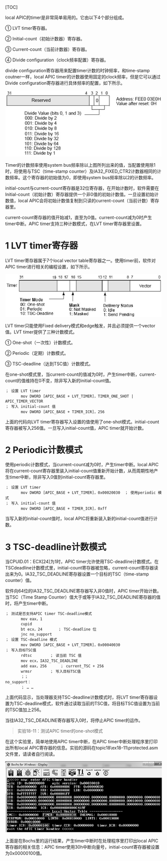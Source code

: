 [TOC]

local APIC的timer是非常简单易用的。它由以下4个部分组成。

① LVT timer寄存器。

② Initial-count（初始计数器）寄存器。

③ Current-count（当前计数器）寄存器。

④ Divide configuration（clock频率配置）寄存器。

divide configuration寄存器用来配置timer计数的时钟频率，和time-stamp coutner一样，local APIC timer的计数器使用固定的clock频率，但是它可以通过Divide configuration寄存器进行具体频率的配置，如下所示。

![config](./images/62.png)

Timer的计数频率使用system bus频率除以上图所列出来的值，当配置使用除1时，将使用与TSC（time-stamp counter）及IA32\_FIXED\_CTR2计数器相同的计数频率。这个寄存器的初始值为0，即使用system bus频率除以2的计数频率。

initial\-count与current\-count寄存器是32位寄存器，在开始计数时，软件需要在Initial\-count（初始计数）寄存器提供一个非0值的初始计数值。一旦设置初始计数值，local APIC会将初始计数值复制到只读的current\-count（当前计数）寄存器里。

current\-count寄存器的值开始减1，直至为0值。current-count减为0时产生timer中断。APIC timer支持三种计数模式，在LVT timer寄存器里设置。

# 1 LVT timer寄存器

LVT timer寄存器属于7个local vector table寄存器之一。使用timer前，软件对APIC timer进行相关的编程设置，如下所示。

![config](./images/63.png)

LVT timer只能使用Fixed delivery模式和edge触发，并且必须提供一个vector值。LVT timer提供了三种计数模式。

① One-shot（一次性）计数模式。

② Periodic（定期）计数模式。

③ TSC-deadline（达到TSC值）计数模式。

在one\-shot模式里，当current\-count的值减为0时，产生timer中断，current\-count的值维持在0不变，除非写入新的initial\-count值。

```x86asm
； 设置 LVT timer
       mov DWORD [APIC_BASE + LVT_TIMER]，TIMER_ONE_SHOT | APIC_TIMER_VECTOR
； 写入 initial-count 值
       mov DWORD [APIC_BASE + TIMER_ICR]，256
```

上面的代码向LVT timer寄存器写入设置的值使用了one-shot模式。initial-count寄存器被写入256值。一旦写入initial\-count值，APIC timer就开始计数。

# 2 Periodic计数模式

使用periodic计数模式，当current\-count减为0时，产生timer中断。local APIC将在current-count寄存器里装入initial\-count值重新开始计数，从而周期性地产生timer中断，除非写入0值到initial\-count寄存器里。

```x86asm
； 设置 LVT timer
       mov DWORD [APIC_BASE + LVT_TIMER]，0x00020030  ； 使用periodic 模式
； 写入 initial-count 值
       mov DWORD [APIC_BASE + TIMER_ICR]，0xff
```

当写入新的initial\-count值时，local APIC将重新装入新的initial-count值进行计数。

# 3 TSC\-deadline计数模式

当CPUID.01：ECX[24]为1时，APIC timer允许使用TSC\-deadline计数模式。在TSCdeadline计数模式里，initial\-count寄存器被忽略，current\-count寄存器读出来为0。IA32\_TSC\_DEADLINE寄存器设置一个目标的TSC（time\-stamp counter）值。

软件向64位的IA32\_TSC\_DEADLINE寄存器写入非0值时，APIC timer开始计数。当TSC（Time Stamp Counter）值大于或等于IA32\_TSC\_DEADLINE寄存器的值时，将产生timer中断。

```x86asm
； 测试是否支持APIC timer TSC-deadline模式
       mov eax，1
       cupid
       bt ecx，24       ； TSC-deadline 位
       jnc no_support
； 设置 TSC-deadline 模式
       mov DWORD [APIC_BASE + LVT_TIMER]，0x00040030
； 写入目标TSC值
       rdtsc        ； 读当前 TSC 值
       mov ecx，IA32_TSC_DEADLINE
       add eax，256      ； current_TSC + 256
       wrmsr        ； 写入目标TSC值
       ；；
no_support：
       ； … …
```
上面代码显示，当处理器支持TSC\-deadline计数模式时，将LVT timer寄存器设置为TSC-deadline模式，软件通过读取当前的TSC值，将目标TSC值设置为当前的TSC值加上256。

当往IA32\_TSC\_DEADLINE寄存器写入0时，将停止APIC timer的运作。

>实验18-11：测试APIC timer的one-shot模式

在这个实验里，简单地使用APIC timer中断，在APIC timer中断处理程序里打印出所有local APIC寄存器的信息。实验的源码在topic18\ex18-11\protected.asm文件里，请读者自行阅读。

![config](./images/64.png)

上面是在Bochs里的运行结果，产生timer中断时在处理程序里打印出local APIC寄存器的相关信息：APIC timer使用30h中断向量号，initial-count寄存器被设置为0x00000100值。